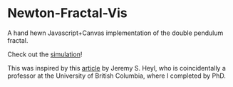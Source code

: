 # Newton-Fractal-Vis
A hand hewn Javascript+Canvas implementation of the double pendulum fractal.

Check out the [simulation](https://djkorchinski.github.io/double-pend-fractal/)!

This was inspired by this [article](https://www.famaf.unc.edu.ar/~vmarconi/fiscomp/Double.pdf) by Jeremy S. Heyl, who is coincidentally a professor at the University of British Columbia, where I completed by PhD. 